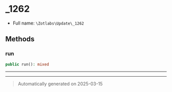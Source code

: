
# _1262





* Full name: `\Zotlabs\Update\_1262`




## Methods


### run



```php
public run(): mixed
```












***


***
> Automatically generated on 2025-03-15
